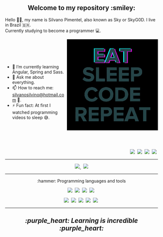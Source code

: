 <h2 align="center" >Welcome to my repository :smiley:</h2>

<p>


Hello 👋🏾, my name is Silvano Pimentel, also known as Sky or SkyG0D. I live in Brazil :brazil:.  
Currently studying to become a programmer :computer:.

<img width=300 align="right"  src="programming.gif" />

<br />
<br />
<br />
<br />

- 🌱 I’m currently learning Angular, Spring and Sass.
- 💬 Ask me about everything.
- 📫 How to reach me: silvanosilvino@hotmail.com :email:.
- ⚡ Fun fact: At first I watched programming videos to sleep :sweat_smile:.

<br />
<br />
<br />
<br />

<p align="right" >
  <img src="https://img.shields.io/badge/-Github-191919?&style=for-the-badge&logo=Github" />&nbsp;
  <img src="https://img.shields.io/badge/-Discord-7289DA?&style=for-the-badge&logo=Discord&logoColor=fff" />&nbsp;
  <img src="https://img.shields.io/badge/-CodePen-191919?&style=for-the-badge&logo=CodePen" />&nbsp;
  <img src="https://img.shields.io/badge/-Twitter-fff?&style=for-the-badge&logo=Twitter" />&nbsp;
</p>  
</p>

---


<p align="center" >
  <a href="https://github.com/SkyG0D/github-readme-stats)" >
    <img src="https://github-readme-stats.vercel.app/api?username=SkyG0D&show_icons=true&theme=dracula" />
  </a> &nbsp;

  <a href="https://github.com/SkyG0D/github-readme-stats)" >
    <img src="https://github-readme-stats.vercel.app/api/top-langs/?username=SkyG0D&show_icons=true&theme=dracula&layout=compact" />
  </a>  
</p>

---

<p>
  
   <p align="center" >:hammer: Programming languages and tools</p>
  
   <p align="center">
    <img src="https://img.shields.io/badge/-Java-FF6E96?&logo=Java&logoColor=fff" />&nbsp;
    <img src="https://img.shields.io/badge/-Spring-7B1FA2?&logo=Spring&logoColor=fff" />&nbsp;
    <img src="https://img.shields.io/badge/-JavaScript-FF6E96?&logo=JavaScript&logoColor=fff" />&nbsp;
    <img src="https://img.shields.io/badge/-TypeScript-7B1FA2?&logo=TypeScript&logoColor=fff" />&nbsp;
   </p>
  
   <p align="center">
    <img src="https://img.shields.io/badge/-HTML5-FF6E96?&logo=HTML5&logoColor=fff" />&nbsp;
    <img src="https://img.shields.io/badge/-CSS3-FF6E96?&logo=CSS3&logoColor=fff" />&nbsp;
    <img src="https://img.shields.io/badge/-Sass-7B1FA2?&logo=Sass&logoColor=fff" />&nbsp;
    <img src="https://img.shields.io/badge/-MySql-7B1FA2?&logo=MySql&logoColor=fff" />&nbsp;
    <img src="https://img.shields.io/badge/-Git-7B1FA2?&logo=Git&logoColor=fff" />&nbsp;
   </p>
<p>

---

<h2 align="center" ><i>:purple_heart: Learning is incredible :purple_heart:</i></h2>
